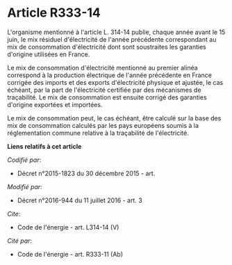 # Article R333-14

L'organisme mentionné à l'article L. 314-14 publie, chaque année avant le 15 juin, le mix résiduel d'électricité de l'année
précédente correspondant au mix de consommation d'électricité dont sont soustraites les garanties d'origine utilisées en
France. 

Le mix de consommation d'électricité mentionné au premier alinéa correspond à la production électrique de l'année précédente
en France corrigée des imports et des exports d'électricité physique et ajustée, le cas échéant, par la part de l'électricité
certifiée par des mécanismes de traçabilité. Le mix de consommation est ensuite corrigé des garanties d'origine exportées et
importées. 

Le mix de consommation peut, le cas échéant, être calculé sur la base des mix de consommation calculés par les pays européens
soumis à la réglementation commune relative à la traçabilité de l'électricité.

**Liens relatifs à cet article**

_Codifié par_:

  - Décret n°2015-1823 du 30 décembre 2015 - art.

_Modifié par_:

  - Décret n°2016-944 du 11 juillet 2016 - art. 3

_Cite_:

  - Code de l'énergie - art. L314-14 (V)

_Cité par_:

  - Code de l'énergie - art. R333-11 (Ab)
